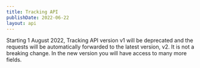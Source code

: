 ```yaml
---
title: Tracking API
publishDate: 2022-06-22
layout: api
---
```


Starting 1 August 2022, Tracking API version v1 will be deprecated and the requests will be automatically forwarded to the latest version, v2.
It is not a breaking change. In the new version you will have access to many more fields.
